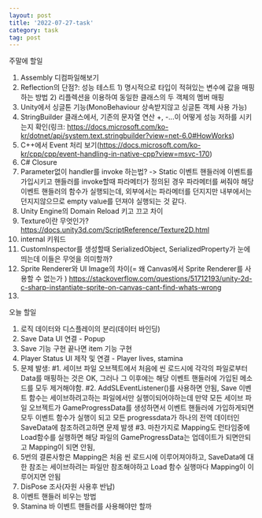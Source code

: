 ```yaml
---
layout: post
title: '2022-07-27-task'
category: task
tag: post
---
```

주말에 할일

1. Assembly 디컴파일해보기
2. Reflection의 단점?: 성능 테스트 1) 명시적으로 타입이 적혀있는 변수에 값을 매핑하는 방법 2) 리플렉션을 이용하여 동일한 클래스의 두 객체의 멤버 매핑
3. Unity에서 싱글톤 기능(MonoBehaviour 상속받지않고 싱글톤 객체 사용 가능)
4. StringBuilder 클래스에서, 기존의 문자열 연산 +, -...이 어떻게 성능 저하를 시키는지 확인(링크: https://docs.microsoft.com/ko-kr/dotnet/api/system.text.stringbuilder?view=net-6.0#HowWorks)
5. C++에서 Event 처리 보기(https://docs.microsoft.com/ko-kr/cpp/cpp/event-handling-in-native-cpp?view=msvc-170)
6. C# Closure
7. Parameter없이 handler를 invoke 하는법? -> Static 이벤트 핸들러에 이벤트를 가입시키고 핸들러를 invoke할때 파라메터가 정의된 경우 파라메터를 써줘야 해당 이벤트 핸들러의 함수가 실행되는데, 외부에서는 파라메터를 던지지만 내부에서는 던지지않으므로 empty value를 던져야 실행되는 것 같다.
8. Unity Engine의 Domain Reload 키고 끄고 차이
9. Texture이란 무엇인가? https://docs.unity3d.com/ScriptReference/Texture2D.html
10. internal 키워드
11. CustomInspector를 생성할때 SerializedObject, SerializedProperty가 눈에 띄는데 이들은 무엇을 의미할까? 
12. Sprite Renderer와 UI Image의 차이(= 왜 Canvas에서 Sprite Renderer를 사용할 수 없는가 )  https://stackoverflow.com/questions/51712193/unity-2d-c-sharp-instantiate-sprite-on-canvas-cant-find-whats-wrong
13. 


오늘 할일
1. 로직 데이터와 디스플레이의 분리(데이터 바인딩)
2. Save Data UI 연결 - Popup
3. Save 기능 구현 끝나면 item 기능 구현
4. Player Status UI 제작 및 연결 - Player lives, stamina
5. 문제 발생: #1. 세이브 파일 오브젝트에서 처음에 씬 로드시에 각각의 파일로부터 Data를 매핑하는 것은 OK, 그러나 그 이후에는 해당 이벤트 핸들러에 가입된 메소드를 모두 제거해야함.    #2. AddSLEventListener()를 사용하면 안됨, Save 이벤트 함수는 세이브하려고하는 파일에서만 실행이되어야하는데 만약 모든 세이브 파일 오브젝트가 GameProgressData를 생성하면서 이벤트 핸들러에 가입하게되면 모두 이벤트 함수가 실행이 되고 모든 progressdata가 하나의 전역 데이터인 SaveData에 참조하려고하면 문제 발생 #3. 마찬가지로 Mapping도 런타임중에 Load함수를 실행하면 해당 파일의 GameProgressData는 업데이트가 되면안되고 Mapping이 되면 안됨,
6. 5번의 결론사항은 Mapping은 처음 씬 로드시에 이루어져야하고, SaveData에 대한 참조는 세이브하려는 파일만 참조해야하고 Load 함수 실행마다 Mapping이 이루어지면 안됨
7. DisPose 조사(자원 사용후 반납)
8. 이벤트 핸들러 비우는 방법
9. Stamina 바 이벤트 핸들러를 사용해야만 할까



 
